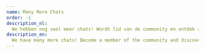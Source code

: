 ```yaml
---
name: Many More Chats
order: -1
description_nl:
  We hebben nog veel meer chats! Wordt lid van de community en ontdek ze allemaal.
description_en:
  We have many more chats! Become a member of the community and discover them all.
---
```

